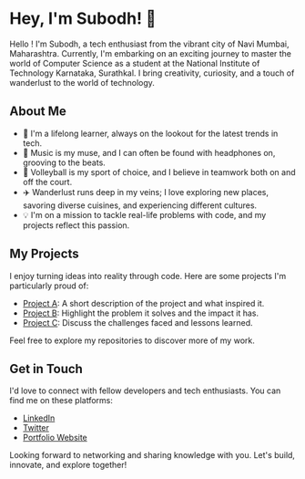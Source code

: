 
# Hey, I'm Subodh! 🌟

Hello ! I'm Subodh, a tech enthusiast from the vibrant city of Navi Mumbai, Maharashtra. Currently, I'm embarking on an exciting journey to master the world of Computer Science as a student at the National Institute of Technology Karnataka, Surathkal. I bring creativity, curiosity, and a touch of wanderlust to the world of technology.

## About Me

- 🌱 I'm a lifelong learner, always on the lookout for the latest trends in tech.
- 🎵 Music is my muse, and I can often be found with headphones on, grooving to the beats.
- 🏐 Volleyball is my sport of choice, and I believe in teamwork both on and off the court.
- ✈️ Wanderlust runs deep in my veins; I love exploring new places, savoring diverse cuisines, and experiencing different cultures.
- 💡 I'm on a mission to tackle real-life problems with code, and my projects reflect this passion.

## My Projects

I enjoy turning ideas into reality through code. Here are some projects I'm particularly proud of:

- [Project A](https://github.com/yourusername/projectA): A short description of the project and what inspired it.
- [Project B](https://github.com/yourusername/projectB): Highlight the problem it solves and the impact it has.
- [Project C](https://github.com/yourusername/projectC): Discuss the challenges faced and lessons learned.

Feel free to explore my repositories to discover more of my work.

## Get in Touch

I'd love to connect with fellow developers and tech enthusiasts. You can find me on these platforms:

- [LinkedIn](https://www.linkedin.com/in/yourprofile)
- [Twitter](https://twitter.com/yourusername)
- [Portfolio Website](https://yourwebsite.com)

Looking forward to networking and sharing knowledge with you. Let's build, innovate, and explore together!

